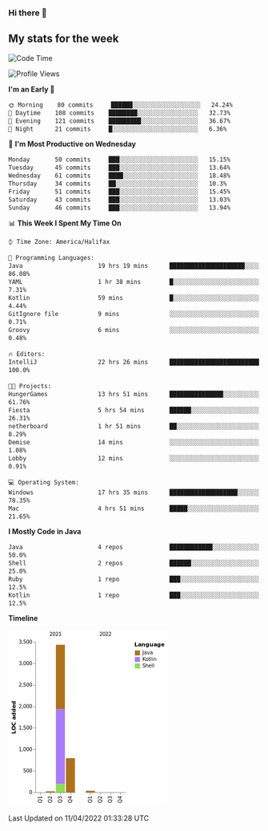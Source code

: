 ### Hi there 👋

## My stats for the week
<!--START_SECTION:waka-->
![Code Time](http://img.shields.io/badge/Code%20Time-170%20hrs%2045%20mins-blue)

![Profile Views](http://img.shields.io/badge/Profile%20Views-0-blue)

**I'm an Early 🐤** 

```text
🌞 Morning    80 commits     ██████░░░░░░░░░░░░░░░░░░░   24.24% 
🌆 Daytime    108 commits    ████████░░░░░░░░░░░░░░░░░   32.73% 
🌃 Evening    121 commits    █████████░░░░░░░░░░░░░░░░   36.67% 
🌙 Night      21 commits     █░░░░░░░░░░░░░░░░░░░░░░░░   6.36%

```
📅 **I'm Most Productive on Wednesday** 

```text
Monday       50 commits     ███░░░░░░░░░░░░░░░░░░░░░░   15.15% 
Tuesday      45 commits     ███░░░░░░░░░░░░░░░░░░░░░░   13.64% 
Wednesday    61 commits     ████░░░░░░░░░░░░░░░░░░░░░   18.48% 
Thursday     34 commits     ██░░░░░░░░░░░░░░░░░░░░░░░   10.3% 
Friday       51 commits     ███░░░░░░░░░░░░░░░░░░░░░░   15.45% 
Saturday     43 commits     ███░░░░░░░░░░░░░░░░░░░░░░   13.03% 
Sunday       46 commits     ███░░░░░░░░░░░░░░░░░░░░░░   13.94%

```


📊 **This Week I Spent My Time On** 

```text
⌚︎ Time Zone: America/Halifax

💬 Programming Languages: 
Java                     19 hrs 19 mins      █████████████████████░░░░   86.08% 
YAML                     1 hr 38 mins        █░░░░░░░░░░░░░░░░░░░░░░░░   7.31% 
Kotlin                   59 mins             █░░░░░░░░░░░░░░░░░░░░░░░░   4.44% 
GitIgnore file           9 mins              ░░░░░░░░░░░░░░░░░░░░░░░░░   0.71% 
Groovy                   6 mins              ░░░░░░░░░░░░░░░░░░░░░░░░░   0.48%

🔥 Editors: 
IntelliJ                 22 hrs 26 mins      █████████████████████████   100.0%

🐱‍💻 Projects: 
HungerGames              13 hrs 51 mins      ███████████████░░░░░░░░░░   61.76% 
Fiesta                   5 hrs 54 mins       ██████░░░░░░░░░░░░░░░░░░░   26.31% 
netherboard              1 hr 51 mins        ██░░░░░░░░░░░░░░░░░░░░░░░   8.29% 
Demise                   14 mins             ░░░░░░░░░░░░░░░░░░░░░░░░░   1.08% 
Lobby                    12 mins             ░░░░░░░░░░░░░░░░░░░░░░░░░   0.91%

💻 Operating System: 
Windows                  17 hrs 35 mins      ███████████████████░░░░░░   78.35% 
Mac                      4 hrs 51 mins       █████░░░░░░░░░░░░░░░░░░░░   21.65%

```

**I Mostly Code in Java** 

```text
Java                     4 repos             ████████████░░░░░░░░░░░░░   50.0% 
Shell                    2 repos             ██████░░░░░░░░░░░░░░░░░░░   25.0% 
Ruby                     1 repo              ███░░░░░░░░░░░░░░░░░░░░░░   12.5% 
Kotlin                   1 repo              ███░░░░░░░░░░░░░░░░░░░░░░   12.5%

```


**Timeline**

![Chart not found](https://raw.githubusercontent.com/lyndseyy/lyndseyy/main/charts/bar_graph.png) 


 Last Updated on 11/04/2022 01:33:28 UTC
<!--END_SECTION:waka-->